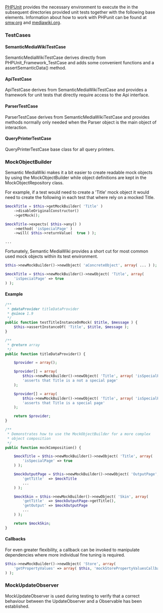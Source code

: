 [PHPUnit][phpunit] provides the necessary environment to execute the in the subsequent directories provided unit tests together with the following base elements. Information about how to work with PHPunit can be found at [smw.org][smw] and [mediawiki.org][mw].

### TestCases
#### SemanticMediaWikiTestCase
SemanticMediaWikiTestCase derives directly from PHPUnit_Framework_TestCase and adds some convenient functions and a assertSemanticData() method.

#### ApiTestCase
ApiTestCase derives from SemanticMediaWikiTestCase and provides a framework for unit tests that directly require access to the Api interface.

#### ParserTestCase
ParserTestCase derives from SemanticMediaWikiTestCase and provides methods normally only needed when the Parser object is the main object of interaction.

#### QueryPrinterTestCase
QueryPrinterTestCase base class for all query printers.

### MockObjectBuilder
Semantic MediaWiki makes it a bit easier to create readable mock objects by using the MockObjectBuilder while object definitions are kept in the MockObjectRepository class.

For example, if a test would need to create a 'Title' mock object it would need to create the following in each test that where rely on a mocked Title.


```php
$mockTitle = $this->getMockBuilder( 'Title' )
	->disableOriginalConstructor()
	->getMock();

$mockTitle->expects( $this->any() )
	->method( 'isSpecialPage' )
	->will( $this->returnValue(  true ) );

...
```

Fortunately, Semantic MediaWiki provides a short cut for most common used mock objects within its test environment.

```php
$this->newMockBuilder()->newObject( 'aConcreteObject', array( ... ) );
```

```php
$mockTitle = $this->newMockBuilder()->newObject( 'Title', array(
	'isSpecialPage' => true
) );
```

#### Example
```php
/**
 * @dataProvider titleDataProvider
 * @since 1.9
 */
public function testTitleInstanceOnMock( $title, $message ) {
	$this->assertInstanceOf( 'Title', $title, $message );
}

/**
 * @return array
 */
public function titleDataProvider() {

	$provider = array();

	$provider[] = array(
		$this->newMockBuilder()->newObject( 'Title', array( 'isSpecialPage' => false ) ),
		'asserts that Title is a not a special page'
	);

	$provider[] = array(
		$this->newMockBuilder()->newObject( 'Title', array( 'isSpecialPage' => true ) ),
		'asserts that Title is a special page'
	);

	return $provider;
}
```

```php
/**
 * Demonstrates how to use the MockObjectBuilder for a more complex
 * object composition
 */
public function mockComposition() {

	$mockTitle = $this->newMockBuilder()->newObject( 'Title', array(
		'isSpecialPage' => true
	) );

	$mockOutputPage = $this->newMockBuilder()->newObject( 'OutputPage', array(
		'getTitle'  => $mockTitle
		...
	) );

	$mockSkin = $this->newMockBuilder()->newObject( 'Skin', array(
		'getTitle'  => $mockOutputPage->getTitle(),
		'getOutput' => $mockOutputPage
		...
	) );

	return $mockSkin;
}
```
#### Callbacks
For even greater flexibility, a callback can be invoked to manipulate dependencies where more individual fine tuning is required.

```php
$this->newMockBuilder()->newObject( 'Store', array(
	'getPropertyValues' => array( $this, 'mockStorePropertyValuesCallback' ),
) );
```

### MockUpdateObserver
MockUpdateObserver is used during testing to verify that a correct behaviour between the UpdateObserver and a Observable has been established.

[phpunit]: http://phpunit.de/manual/3.7/en/index.html
[smw]: https://www.semantic-mediawiki.org/wiki/PHPUnit_tests
[mw]: https://www.mediawiki.org/wiki/Manual:PHP_unit_testing
